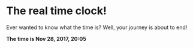 # The real time clock!

Ever wanted to know what the time is? Well, your journey is about to end!

**The time is Nov 28, 2017, 20:05**